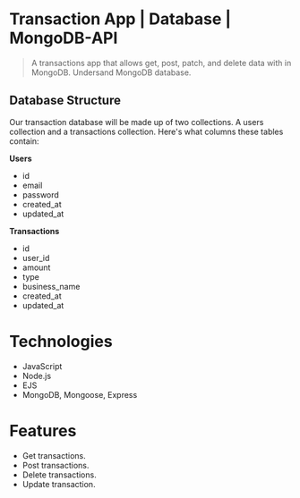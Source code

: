 # Transaction App | Database | MongoDB-API
> A transactions app that allows get, post, patch, and delete data with in MongoDB. Undersand MongoDB database.

## Database Structure
Our transaction database will be made up of two collections. A users collection and a transactions collection. Here's what columns these tables contain:

**Users**
- id
- email
- password
- created_at
- updated_at

**Transactions**
- id
- user_id
- amount
- type
- business_name
- created_at
- updated_at

# Technologies
* JavaScript
* Node.js
* EJS
* MongoDB, Mongoose, Express

# Features
* Get transactions.
* Post transactions.
* Delete transactions.
* Update transaction.
